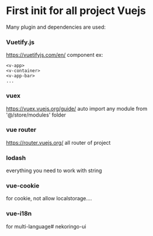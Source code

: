# First init for all project Vuejs 
Many plugin and dependencies are used:
### Vuetify.js
https://vuetifyjs.com/en/
component ex:
```
<v-app>
<v-container>
<v-app-bar>
...
```

### vuex
https://vuex.vuejs.org/guide/
auto import any module from '@/store/modules' folder

### vue router
https://router.vuejs.org/
all router of project

### lodash
everything you need to work with string

### vue-cookie
for cookie, not allow localstorage....

### vue-i18n
for multi-language# nekoringo-ui
